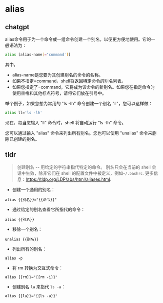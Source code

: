 # alias 
## chatgpt 
alias命令用于为一个命令或一组命令创建一个别名，以便更方便地使用。它的一般语法为：

```bash
alias [alias-name[='command']]
```

其中，

- alias-name是您要为其创建别名的命令的名称。
- 如果不指定=command，shell将返回特定命令的别名列表。
- 如果您指定了=command，它将成为该命令的新别名。如果您在指定命令时使用空格和其他标点符号，请将它们放在引号中。

举个例子，如果您想为常用的 "ls -lh" 命令创建一个别名 "ll"，您可以这样做：

```bash
alias ll='ls -lh'
```

现在，每当您输入 "ll" 命令时，shell 将自动运行 "ls -lh" 命令。

您可以通过输入 "alias" 命令来列出所有别名。您也可以使用 "unalias" 命令来删除已创建的别名。 

## tldr 
 
> 创建别名 -- 用给定的字符串指代特定的命令。
> 别名只会在当前的 shell 会话中生效，除非它们在 shell 的配置文件中被定义，例如`~/.bashrc`.
> 更多信息：<https://tldp.org/LDP/abs/html/aliases.html>.

- 创建一个通用的别名：

`alias {{别名}}="{{命令}}"`

- 通过给定的别名查看它所指代的命令：

`alias {{别名}}`

- 移除一个别名：

`unalias {{别名}}`

- 列出所有的别名：

`alias -p`

- 将 rm 转换为交互式命令：

`alias {{rm}}="{{rm -i}}"`

- 创建别名 `la` 来指代 `ls -a`：

`alias {{la}}="{{ls -a}}"`
